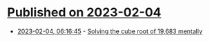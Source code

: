 # [Published on 2023-02-04](index.md)

* [2023-02-04, 06:16:45](https://news.ycombinator.com/item?id=34652053) - [Solving the cube root of 19,683 mentally](https://www.nigamanth.com/blog/2023/cube-roots-trick.html)
